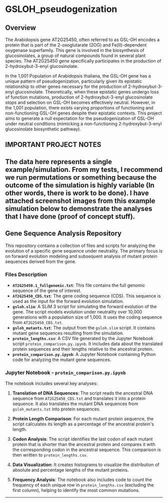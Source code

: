 # GSLOH_pseudogenization

## Overview

The Arabidopsis gene AT2G25450, often referred to as GSL-OH encodes a protein that is part of the 2-oxoglutarate (2OG) and Fe(II)-dependent oxygenase superfamily. This gene is involved in the biosynthesis of glucosinolates, a group of natural compounds found in several plant species. The AT2G25450 gene specifically participates in the production of 2-hydroxybut-3-enyl glucosinolate.

In the 1,001 Population of Arabidopsis thaliana, the GSL-OH gene has a unique pattern of pseudogenization, particularly given its epistatic relationship to other genes necessary for the production of 2-hydroxybut-3-enyl glucosinolate. Theoretically, when these epistatic genes undergo loss of function mutations, production of 2-hydroxybut-3-enyl glucosinolate stops and selection on GSL-OH becomes effectively neutral. However, in the 1,001 population, there exists varying proportions of functioning and non-functioning GSL-OH genes despite their epistatic contexts. This project aims to generate a null expectation for the pseudogenization of GSL-OH under neutral conditions (mimicking a non-functioning 2-hydroxybut-3-enyl glucosinolate biosynthetic pathway).

## IMPORTANT PROJECT NOTES
The data here represents a single example/simulation. From my tests, I recommend we run permutations or something because the outcome of the simulation is highly variable (In other words, there is work to be done). I have attached screenshot images from this example simulation below to demonstrate the analyses that I have done (proof of concept stuff). 
---
## Gene Sequence Analysis Repository

This repository contains a collection of files and scripts for analyzing the evolution of a specific gene sequence under neutrality. The primary focus is on forward evolution modeling and subsequent analysis of mutant protein sequences derived from the gene.

### Files Description

- **`AT2G25450.1_fullgenomic.txt`**: This file contains the full genomic sequence of the gene of interest.
- **`AT2G25450_CDS.txt`**: The gene coding sequence (CDS). This sequence is used as the input for the forward evolution simulation.
- **`gsloh.slim`**: A SLiM 3 script for simulating the forward evolution of the gene. The script models evolution under neutrality over 10,000 generations with a population size of 1,000. It uses the coding sequence from `AT2G25450_CDS.txt`.
- **`gsloh_mutants.txt`**: The output from the `gsloh.slim` script. It contains mutant gene sequences resulting from the simulation.
- **`protein_lengths.csv`**: A CSV file generated by the Jupyter Notebook script `protein_comparison.py.ipynb`. It includes data about the translated protein sequences and their lengths relative to the ancestral protein.
- **`protein_comparison.py.ipynb`**: A Jupyter Notebook containing Python code for analyzing the mutant gene sequences. 

### Jupyter Notebook - `protein_comparison.py.ipynb`

The notebook includes several key analyses:

1. **Translation of DNA Sequences**: The script reads the ancestral DNA sequence from `AT2G25450_CDS.txt` and translates it into a protein sequence. It also translates the mutant DNA sequences from `gsloh_mutants.txt` into protein sequences.

2. **Protein Length Comparison**: For each mutant protein sequence, the script calculates its length as a percentage of the ancestral protein's length.

3. **Codon Analysis**: The script identifies the last codon of each mutant protein that is shorter than the ancestral protein and compares it with the corresponding codon in the ancestral sequence. This comparison is then written to `protein_lengths.csv`.

4. **Data Visualization**: It creates histograms to visualize the distribution of absolute and percentage lengths of the mutant proteins.

5. **Frequency Analysis**: The notebook also includes code to count the frequency of each unique row in `protein_lengths.csv` (excluding the first column), helping to identify the most common mutations.

---
